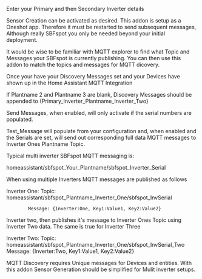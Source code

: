 Enter your Primary and then Secondary Inverter details

Sensor Creation can be activated as desired.
This addon is setup as a Oneshot app.
Therefore it must be restarted to send subsequent messages, Although really SBFspot you only be needed beyond your initial deployment.

It would be wise to be familiar with MQTT explorer to find what Topic and Messages your SBFspot is currently publishing.
You can then use this addon to match the topics and messages for MQTT dicovery.

Once your have your Discovery Messages set and your Devices have shown up in the Home Assistant MQTT Integration

If Plantname 2 and Plantname 3 are blank, Discovery Messages should be appended to {Primary_Inverter_Plantname_Inverter_Two}

Send Messages, when enabled, will only activate if the serial numbers are populated.

Test_Message will populate from your configuration and, when enabled and the Serials are set, will send out corresponding full data MQTT messages to Inverter Ones Plantname Topic.



Typical multi inverter SBFspot MQTT messaging is:

homeassistant/sbfspot_Your_Plantname/sbfspot_Inverter_Serial

When using multiple Inverters MQTT messages are published as follows

Inverter One:
Topic: homeassistant/sbfspot_Plantname_Inverter_One/sbfspot_InvSerial 
            
            Message: {Inverter:One, Key1:Value1, Key2:Value2} 

Inverter two, then publishes it's message to Inverter Ones Topic using Inverter Two data. The same is true for Inverter Three

Inverter Two:
Topic: homeassistant/sbfspot_Plantname_Inverter_One/sbfspot_InvSerial_Two
            Message: {Inverter:Two, Key1:Value1, Key2:Value2}

MQTT Discovery requires Unique messages for Devices and entities. 
With this addon Sensor Generation should be simplified for Mulit inverter setups.           